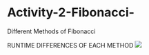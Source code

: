 # Activity-2-Fibonacci-
Different Methods of Fibonacci

RUNTIME DIFFERENCES OF EACH METHOD
![](downloads/Fibonacci(graph).png)
